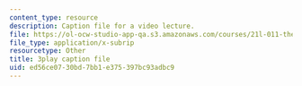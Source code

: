 ```yaml
---
content_type: resource
description: Caption file for a video lecture.
file: https://ol-ocw-studio-app-qa.s3.amazonaws.com/courses/21l-011-the-film-experience-fall-2013/ed56ce0730bd7bb1e375397bc93adbc9_ilM34q8F6rY.srt
file_type: application/x-subrip
resourcetype: Other
title: 3play caption file
uid: ed56ce07-30bd-7bb1-e375-397bc93adbc9
---
```

